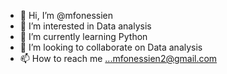 - 👋 Hi, I’m @mfonessien
- 👀 I’m interested in Data analysis
- 🌱 I’m currently learning Python
- 💞️ I’m looking to collaborate on Data analysis
- 📫 How to reach me ...mfonessien2@gmail.com

<!---
mfonessien/mfonessien is a ✨ special ✨ repository because its `README.md` (this file) appears on your GitHub profile.
You can click the Preview link to take a look at your changes.
--->
